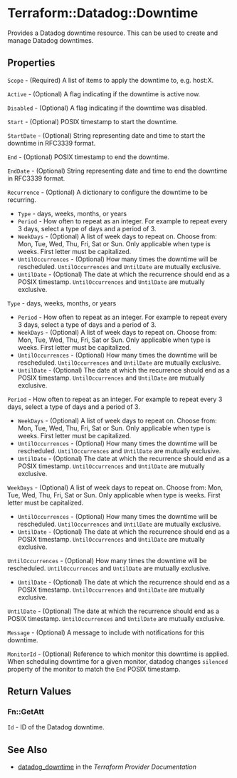 # Terraform::Datadog::Downtime

Provides a Datadog downtime resource. This can be used to create and manage Datadog downtimes.

## Properties

`Scope` - (Required) A list of items to apply the downtime to, e.g. host:X.

`Active` - (Optional) A flag indicating if the downtime is active now.

`Disabled` - (Optional) A flag indicating if the downtime was disabled.

`Start` - (Optional) POSIX timestamp to start the downtime.

`StartDate` - (Optional) String representing date and time to start the downtime in RFC3339 format.

`End` - (Optional) POSIX timestamp to end the downtime.

`EndDate` - (Optional) String representing date and time to end the downtime in RFC3339 format.

`Recurrence` - (Optional) A dictionary to configure the downtime to be recurring.
* `Type` - days, weeks, months, or years
* `Period` - How often to repeat as an integer. For example to repeat every 3 days, select a type of days and a period of 3.
* `WeekDays` - (Optional) A list of week days to repeat on. Choose from: Mon, Tue, Wed, Thu, Fri, Sat or Sun. Only applicable when type is weeks. First letter must be capitalized.
* `UntilOccurrences` - (Optional) How many times the downtime will be rescheduled. `UntilOccurrences` and `UntilDate` are mutually exclusive.
* `UntilDate` - (Optional) The date at which the recurrence should end as a POSIX timestamp. `UntilOccurrences` and `UntilDate` are mutually exclusive.

`Type` - days, weeks, months, or years
* `Period` - How often to repeat as an integer. For example to repeat every 3 days, select a type of days and a period of 3.
* `WeekDays` - (Optional) A list of week days to repeat on. Choose from: Mon, Tue, Wed, Thu, Fri, Sat or Sun. Only applicable when type is weeks. First letter must be capitalized.
* `UntilOccurrences` - (Optional) How many times the downtime will be rescheduled. `UntilOccurrences` and `UntilDate` are mutually exclusive.
* `UntilDate` - (Optional) The date at which the recurrence should end as a POSIX timestamp. `UntilOccurrences` and `UntilDate` are mutually exclusive.

`Period` - How often to repeat as an integer. For example to repeat every 3 days, select a type of days and a period of 3.
* `WeekDays` - (Optional) A list of week days to repeat on. Choose from: Mon, Tue, Wed, Thu, Fri, Sat or Sun. Only applicable when type is weeks. First letter must be capitalized.
* `UntilOccurrences` - (Optional) How many times the downtime will be rescheduled. `UntilOccurrences` and `UntilDate` are mutually exclusive.
* `UntilDate` - (Optional) The date at which the recurrence should end as a POSIX timestamp. `UntilOccurrences` and `UntilDate` are mutually exclusive.

`WeekDays` - (Optional) A list of week days to repeat on. Choose from: Mon, Tue, Wed, Thu, Fri, Sat or Sun. Only applicable when type is weeks. First letter must be capitalized.
* `UntilOccurrences` - (Optional) How many times the downtime will be rescheduled. `UntilOccurrences` and `UntilDate` are mutually exclusive.
* `UntilDate` - (Optional) The date at which the recurrence should end as a POSIX timestamp. `UntilOccurrences` and `UntilDate` are mutually exclusive.

`UntilOccurrences` - (Optional) How many times the downtime will be rescheduled. `UntilOccurrences` and `UntilDate` are mutually exclusive.
* `UntilDate` - (Optional) The date at which the recurrence should end as a POSIX timestamp. `UntilOccurrences` and `UntilDate` are mutually exclusive.

`UntilDate` - (Optional) The date at which the recurrence should end as a POSIX timestamp. `UntilOccurrences` and `UntilDate` are mutually exclusive.

`Message` - (Optional) A message to include with notifications for this downtime.

`MonitorId` - (Optional) Reference to which monitor this downtime is applied. When scheduling downtime for a given monitor, datadog changes `silenced` property of the monitor  to match the `End` POSIX timestamp.


## Return Values

### Fn::GetAtt

`Id` - ID of the Datadog downtime.

## See Also

* [datadog_downtime](https://www.terraform.io/docs/providers/datadog/r/downtime.html) in the _Terraform Provider Documentation_